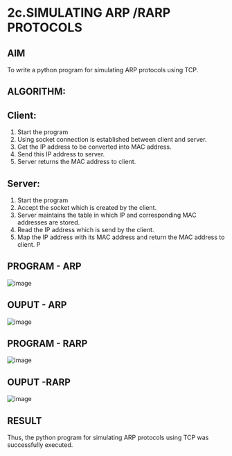 # 2c.SIMULATING ARP /RARP PROTOCOLS
## AIM
To write a python program for simulating ARP protocols using TCP.
## ALGORITHM:
## Client:
1. Start the program
2. Using socket connection is established between client and server.
3. Get the IP address to be converted into MAC address.
4. Send this IP address to server.
5. Server returns the MAC address to client.
## Server:
1. Start the program
2. Accept the socket which is created by the client.
3. Server maintains the table in which IP and corresponding MAC addresses are
stored.
4. Read the IP address which is send by the client.
5. Map the IP address with its MAC address and return the MAC address to client.
P
## PROGRAM - ARP
![image](https://github.com/user-attachments/assets/7117e48a-8db9-4fb9-8460-49ac074856d2)

## OUPUT - ARP
![image](https://github.com/user-attachments/assets/47b5e306-919f-4f96-b4d5-10a20f154ec9)

## PROGRAM - RARP
![image](https://github.com/user-attachments/assets/d26e6ddb-5ad6-4e45-bd63-f3c22a75e25f)

## OUPUT -RARP
![image](https://github.com/user-attachments/assets/0b48c070-8210-439a-bf70-4f8b98ea6b60)

## RESULT
Thus, the python program for simulating ARP protocols using TCP was successfully 
executed.

